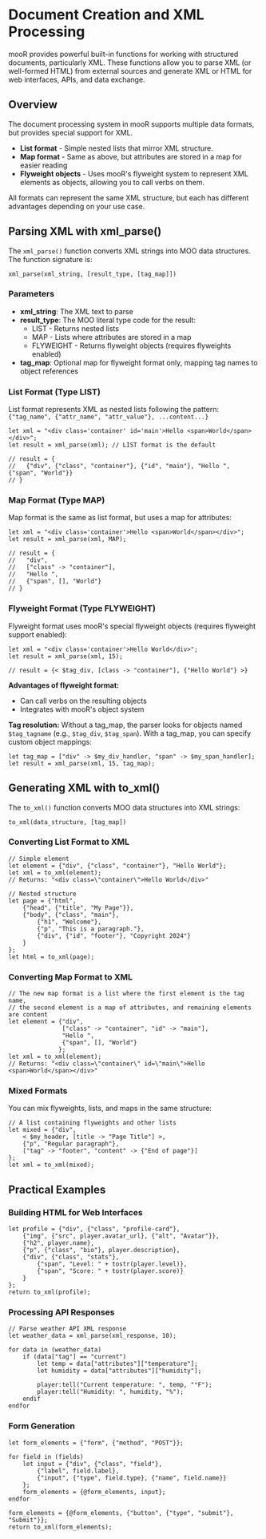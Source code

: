 # Document Creation and XML Processing

mooR provides powerful built-in functions for working with structured documents, particularly XML. These functions allow
you to parse XML (or well-formed HTML) from external sources and generate XML or HTML for web interfaces, APIs, and data
exchange.

## Overview

The document processing system in mooR supports multiple data formats, but provides special support for XML.

- **List format** - Simple nested lists that mirror XML structure.
- **Map format** - Same as above, but attributes are stored in a map for easier reading
- **Flyweight objects** - Uses mooR's flyweight system to represent XML elements as objects, allowing you to call verbs
  on them.

All formats can represent the same XML structure, but each has different advantages depending on your use case.

## Parsing XML with xml_parse()

The `xml_parse()` function converts XML strings into MOO data structures. The function signature is:

```moo
xml_parse(xml_string, [result_type, [tag_map]])
```

### Parameters

- **xml_string**: The XML text to parse
- **result_type**: The MOO literal type code for the result:
    - LIST - Returns nested lists
    - MAP - Lists where attributes are stored in a map
    - FLYWEIGHT - Returns flyweight objects (requires flyweights enabled)
- **tag_map**: Optional map for flyweight format only, mapping tag names to object references

### List Format (Type LIST)

List format represents XML as nested lists following the pattern:
`{"tag_name", {"attr_name", "attr_value"}, ...content...}`

```moo
let xml = "<div class='container' id='main'>Hello <span>World</span></div>";
let result = xml_parse(xml); // LIST format is the default

// result = {
//   {"div", {"class", "container"}, {"id", "main"}, "Hello ", {"span", "World"}}
// }
```

### Map Format (Type MAP)

Map format is the same as list format, but uses a map for attributes:

```moo
let xml = "<div class='container'>Hello <span>World</span></div>";
let result = xml_parse(xml, MAP);

// result = {
//   "div",
//   ["class" -> "container"], 
//   "Hello ", 
//   {"span", [], "World"}
// }
```

### Flyweight Format (Type FLYWEIGHT)

Flyweight format uses mooR's special flyweight objects (requires flyweight support enabled):

```moo
let xml = "<div class='container'>Hello World</div>";
let result = xml_parse(xml, 15);

// result = {< $tag_div, [class -> "container"], {"Hello World"} >}
```

**Advantages of flyweight format:**

- Can call verbs on the resulting objects
- Integrates with mooR's object system

**Tag resolution:**
Without a tag_map, the parser looks for objects named `$tag_tagname` (e.g., `$tag_div`, `$tag_span`).
With a tag_map, you can specify custom object mappings:

```moo
let tag_map = ["div" -> $my_div_handler, "span" -> $my_span_handler];
let result = xml_parse(xml, 15, tag_map);
```

## Generating XML with to_xml()

The `to_xml()` function converts MOO data structures into XML strings:

```moo
to_xml(data_structure, [tag_map])
```

### Converting List Format to XML

```moo
// Simple element
let element = {"div", {"class", "container"}, "Hello World"};
let xml = to_xml(element);
// Returns: "<div class=\"container\">Hello World</div>"

// Nested structure
let page = {"html", 
    {"head", {"title", "My Page"}},
    {"body", {"class", "main"},
        {"h1", "Welcome"},
        {"p", "This is a paragraph."},
        {"div", {"id", "footer"}, "Copyright 2024"}
    }
};
let html = to_xml(page);
```

### Converting Map Format to XML

```moo
// The new map format is a list where the first element is the tag name,
// the second element is a map of attributes, and remaining elements are content
let element = {"div", 
               ["class" -> "container", "id" -> "main"],
               "Hello ", 
               {"span", [], "World"}
              };
let xml = to_xml(element);
// Returns: "<div class=\"container\" id=\"main\">Hello <span>World</span></div>"
```

### Mixed Formats

You can mix flyweights, lists, and maps in the same structure:

```moo
// A list containing flyweights and other lists
let mixed = {"div",
    < $my_header, [title -> "Page Title"] >,
    {"p", "Regular paragraph"},
    ["tag" -> "footer", "content" -> {"End of page"}]
};
let xml = to_xml(mixed);
```

## Practical Examples

### Building HTML for Web Interfaces

```moo
let profile = {"div", {"class", "profile-card"},
    {"img", {"src", player.avatar_url}, {"alt", "Avatar"}},
    {"h2", player.name},
    {"p", {"class", "bio"}, player.description},
    {"div", {"class", "stats"},
        {"span", "Level: " + tostr(player.level)},
        {"span", "Score: " + tostr(player.score)}
    }
};
return to_xml(profile);
```

### Processing API Responses

```moo
// Parse weather API XML response
let weather_data = xml_parse(xml_response, 10);

for data in (weather_data)
    if (data["tag"] == "current")
        let temp = data["attributes"]["temperature"];
        let humidity = data["attributes"]["humidity"];
        
        player:tell("Current temperature: ", temp, "°F");
        player:tell("Humidity: ", humidity, "%");
    endif
endfor
```

### Form Generation

```moo
let form_elements = {"form", {"method", "POST"}};

for field in (fields)
    let input = {"div", {"class", "field"},
        {"label", field.label},
        {"input", {"type", field.type}, {"name", field.name}}
    };
    form_elements = {@form_elements, input};
endfor

form_elements = {@form_elements, {"button", {"type", "submit"}, "Submit"}};
return to_xml(form_elements);
```
